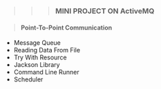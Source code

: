 > > > ### **MINI PROJECT ON ActiveMQ**

> #### Point-To-Point Communication

- Message Queue
- Reading Data From File
- Try With Resource
- Jackson Library
- Command Line Runner
- Scheduler
